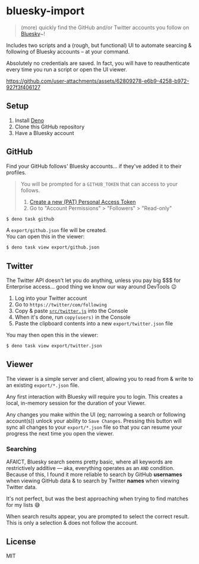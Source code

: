# bluesky-import

> (more) quickly find the GitHub and/or Twitter accounts you follow on [Bluesky](https://bsky.app/)~!

Includes two scripts and a (rough, but functional) UI to automate searcing & following of Bluesky accounts – at your command.

Absolutely no credentials are saved. In fact, you will have to reauthenticate every time you run a script or open the UI viewer.

https://github.com/user-attachments/assets/62809278-e6b9-4258-b972-927f3f406127


## Setup

1. Install [Deno](https://docs.deno.com/runtime/#install-deno)
2. Clone this GitHub repository
3. Have a Bluesky account

## GitHub

Find your GitHub follows' Bluesky accounts... if they've added it to their profiles.

> You will be prompted for a `GITHUB_TOKEN` that can access to your follows.
> 1. [Create a new (PAT) Personal Access Token](https://github.com/settings/personal-access-tokens/new)
> 2. Go to "Account Permissions" > "Followers" > "Read-only"

```sh
$ deno task github
```

A `export/github.json` file will be created. <br>You can open this in the viewer:

```sh
$ deno task view export/github.json
```

## Twitter

The Twitter API doesn't let you do anything, unless you pay big $$$ for Enterprise access... good thing we know our way around DevTools :wink:

1. Log into your Twitter account
2. Go to `https://twitter/com/following`
3. Copy & paste [`src/twitter.js`](src/twitter.js) into the Console
4. When it's done, run `copy(users)` in the Console
5. Paste the clipboard contents into a new `export/twitter.json` file

You may then open this in the viewer:

```sh
$ deno task view export/twitter.json
```

## Viewer

The viewer is a simple server and client, allowing you to read from & write to an existing `export/*.json` file.

Any first interaction with Bluesky will require you to login. This creates a local, in-memory session for the duration of your Viewer.

Any changes you make within the UI (eg; narrowing a search or following account(s)) unlock your ability to `Save Changes`. Pressing this button will sync all changes to your `export/*.json` file so that you can resume your progress the next time you open the viewer.

### Searching

AFAICT, Bluesky search seems pretty basic, where all keywords are restrictively additive — aka, everything operates as an `AND` condition. Because of this, I found it more reliable to search by GitHub **usernames** when viewing GitHub data & to search by Twitter **names** when viewing Twitter data.

It's not perfect, but was the best approaching when trying to find matches for my lists 😅

When search results appear, you are prompted to select the correct result. This is only a selection & does not follow the account.

## License

MIT

